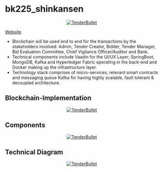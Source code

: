 # bk225_shinkansen


<p align="center"><a href="https://www.pietnet.co/gail/"><img src="http://pietnet.co/gail/img/ideation.png" alt="TenderBullet"></a></p>

[Website](https://www.pietnet.co/gail/)

- Blockchain will be used end to end for the transactions by the stakeholders involved:
Admin, Tender Creator, Bidder, Tender Manager, Bid Evaluation Committee, Chief Vigilance Officer/Auditor and Bank.  
- Technical components include Vaadin for the UI/UX Layer; SpringBoot, MongoDB,  Kafka and Hyperledger Fabric operating in the back-end and Docker making up the infrastructure layer.  
- Technology stack comprises of micro-services, relevant smart contracts and messaging queue Kafka for having highly scalable, fault tolerant & decoupled architecture.



## Blockchain-Implementation

<p align="center"><a href="https://www.pietnet.co/gail/"><img src="http://pietnet.co/gail/img/implementation.png" alt="TenderBullet"></a></p>

## Components

<p align="center"><a href="http://pietnet.co/gail/img/components.png"><img src="http://pietnet.co/gail/img/components.png" alt="TenderBullet"></a></p>


## Technical Diagram

<p align="center"><a href="https://docs.tenderbullet.tk/_images/ArchitectureDiagram.png"><img src="https://docs.tenderbullet.tk/_images/ArchitectureDiagram.png" alt="TenderBullet"></a></p>


